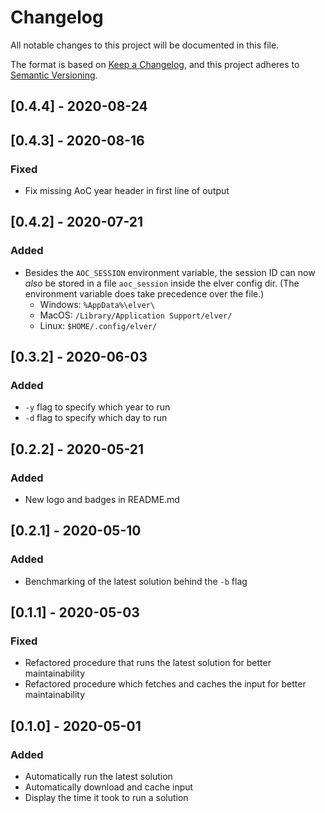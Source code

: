 # Changelog
All notable changes to this project will be documented in this file.

The format is based on [Keep a Changelog](https://keepachangelog.com/en/1.0.0/),
and this project adheres to [Semantic Versioning](https://semver.org/spec/v2.0.0.html).

## [0.4.4] - 2020-08-24

## [0.4.3] - 2020-08-16
### Fixed
 - Fix missing AoC year header in first line of output

## [0.4.2] - 2020-07-21
### Added
- Besides the `AOC_SESSION` environment variable, the session ID can now
  _also_ be stored in a file `aoc_session` inside the elver config dir. (The
  environment variable does take precedence over the file.)
    - Windows: `%AppData%\elver\`
    - MacOS: `/Library/Application Support/elver/`
    - Linux: `$HOME/.config/elver/`

## [0.3.2] - 2020-06-03
### Added
- `-y` flag to specify which year to run
- `-d` flag to specify which day to run

## [0.2.2] - 2020-05-21
### Added
- New logo and badges in README.md

## [0.2.1] - 2020-05-10
### Added
- Benchmarking of the latest solution behind the `-b` flag

## [0.1.1] - 2020-05-03
### Fixed
- Refactored procedure that runs the latest solution for better maintainability
- Refactored procedure which fetches and caches the input for better maintainability

## [0.1.0] - 2020-05-01
### Added
- Automatically run the latest solution
- Automatically download and cache input
- Display the time it took to run a solution
